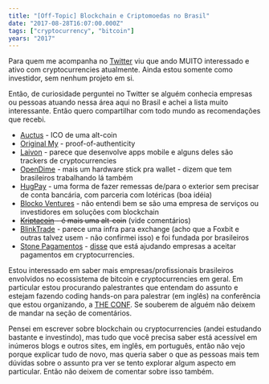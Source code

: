 ```yaml
---
title: "[Off-Topic] Blockchain e Criptomoedas no Brasil"
date: "2017-08-28T16:07:00.000Z"
tags: ["cryptocurrency", "bitcoin"]
years: "2017"
---
```


<p></p>
<p>Para quem me acompanha no <a href="https://twitter.com/AkitaOnRails/status/900450641755156480">Twitter</a> viu que ando MUITO interessado e ativo com cryptocurrencies atualmente. Ainda estou somente como investidor, sem nenhum projeto em si.</p>
<p></p>
<p></p>
<p>Então, de curiosidade perguntei no Twitter se alguém conhecia empresas ou pessoas atuando nessa área aqui no Brasil e achei a lista muito interessante. Então quero compartilhar com todo mundo as recomendações que recebi.</p>
<ul>
  <li><a href="https://auctus.org/">Auctus</a> - ICO de uma alt-coin</li>
  <li><a href="https://originalmy.com/">Original My</a> - proof-of-authenticity</li>
  <li><a href="https://play.google.com/store/apps/developer?id=Laivon">Laivon</a> - parece que desenvolve apps mobile e alguns deles são trackers de cryptocurrencies</li>
  <li><a href="https://opendime.com/">OpenDime</a> - mais um hardware stick pra wallet - dizem que tem brasileiros trabalhando lá também</li>
  <li><a href="https://www.hugpay.com.br/">HugPay</a> - uma forma de fazer remessas de/para o exterior sem precisar de conta bancária, com parceria com lotéricas (boa idéia)</li>
  <li><a href="https://www.blockoventures.com/">Blocko Ventures</a> - não entendi bem se são uma empresa de serviços ou investidores em soluções com blockchain</li>
  <li><del><a href="https://www.kriptacoin.com/">Kriptacoin</a> - é mais uma alt-coin</del> (vide comentários)</li>
  <li><a href="https://blinktrade.com/">BlinkTrade</a> - parece uma infra para exchange (acho que a Foxbit e outras talvez usem - não confirmei isso) e foi fundada por brasileiros</li>
  <li><a href="https://www.stone.com.br/">Stone Pagamentos</a> - <a href="https://twitter.com/BernardoDCGA/status/901793619635515398">disse</a> que está ajudando empresas a aceitar pagamentos em cryptocurrencies.</li>
</ul>
<p>Estou interessado em saber mais empresas/profissionais brasileiros envolvidos no ecossistema de bitcoin e cryptocurrencies em geral. Em particular estou procurando palestrantes que entendam do assunto e estejam fazendo coding hands-on para palestrar (em inglês) na conferência que estou organizando, a <a href="https://www.theconf.club">THE CONF</a>. Se souberem de alguém não deixem de mandar na seção de comentários.</p>
<p>Pensei em escrever sobre blockchain ou cryptocurrencies (andei estudando bastante e investindo), mas tudo que você precisa saber está acessível em inúmeros blogs e outros sites, em inglês, em português, então não vejo porque explicar tudo de novo, mas queria saber o que as pessoas mais tem dúvidas sobre o assunto pra ver se tento explorar algum aspecto em particular. Então não deixem de comentar sobre isso também.</p>
<p></p>